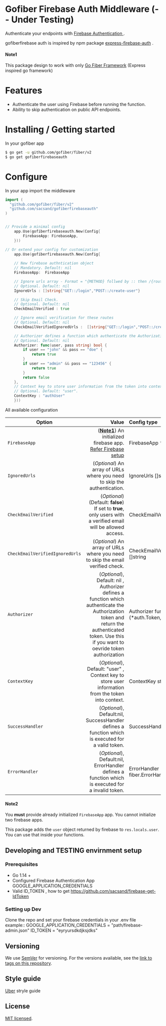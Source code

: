 # Gofiber Firebase Auth Middleware (-- Under Testing)

Authenticate your endpoints with [Firebase Authentication ](https://github.com/LeafyCode/express-firebase-auth/).

gofiberfirebase auth is inspired by npm package [express-firebase-auth](https://github.com/LeafyCode/express-firebase-auth/) .
#### Note1
 This package design to work with only [Go Fiber Framework](https://github.com/gofiber/fiber) (Express inspired go framework)
# Features
  - Authenticate the user using Firebase before running the function.
  - Ability to skip authentication on public API endpoints.
  
# Installing / Getting started

In your gofiber app
```sh
$ go get -u github.com/gofiber/fiber/v2
$ go get gofiberfirebaseauth
```


# Configure 
In your app import the middleware

```go
import (
  "github.com/gofiber/fiber/v2"
  "github.com/sacsand/gofiberfirebaseauth"
)
```



```go

// Provide a minimal config
	app.Use(gofiberfirebaseauth.New(Config{
    	FirebaseApp: FirebaseApp,
    }))

// Or extend your config for customization
	app.Use(gofiberfirebaseauth.New(Config{
	
	// New firebase authntication object
	// Mandatory. Default: nil
	FirebaseApp:  FirebaseApp

	// Ignore urls array - Format = "{METHOD} follwed by :: then /{route}"
	// Optional. Default: nil
	IgnoreUrls : []string{"GET::/login","POST::/create-user"}

	// Skip Email Check.
	// Optional. Default: nil
	CheckEmailVerified : true

	// Ignore email verification for these routes
	// Optional. Default: nil
	CheckEmailVerifiedIgnoredUrls :  []string{"GET::/login","POST::/create-user"}

	// Authorizer defines a function which authenticate the Authorization token and return the authenticated token
	// Optional. Default: nil
	Authorizer: func(user, pass string) bool {
		if user == "john" && pass == "doe" {
			return true
		}
		if user == "admin" && pass == "123456" {
			return true
		}
		return false
	},
	// Context key to store user information from the token into context.
	// Optional. Default: "user".
	ContextKey : "authUser"
    }))

```

All available configuration

| Option                  | Value           |Config type
| -------------           |-----------------------------------------------------------------------------------------------------------:|:------
| `FirebaseApp`              | ([**Note1**](#note1)) An initialized firebase app. [Refer Firebase setup](https://firebase.google.com/docs/admin/setup)   | FirebaseApp *firebase.App
| `IgnoredUrls`           | (*Optional*) An array of URLs where you need to skip the authentication.                                                  | IgnoreUrls []string
| `CheckEmailVerified`    | (*Optional*) (Default: **false**) If set to **true**, only users with a verified email will be allowed access.            | CheckEmailVerified bool
| `CheckEmailVerifiedIgnoredUrls`    | (*Optional*) An array of URLs where you need to skip the email verified check.                                 | CheckEmailVerifiedIgnoredUrls []string
| `Authorizer`    | (*Optional*), Default: nil , Authorizer defines a function which authenticate the Authorization token and return the authenticated token. Use this if you want to oevride token authorization |Authorizer func(string, string) (*auth.Token, error)
| `ContextKey`    | (*Optional*), Default: "user" , Context key to store user information from the token into context.| ContextKey string
| `SuccessHandler`    |	(*Optional*), Default:nil, SuccessHandler defines a function which is executed for a valid token.  | SuccessHandler fiber.Handler
| `ErrorHandler`    |	(*Optional*), Default:nil, ErrorHandler defines a function which is executed for a invalid token. | ErrorHandler fiber.ErrorHandler
                            


 #### Note2
You **must** provide already initialized `FirebaseApp` app.
You cannot initialize two firebase apps.

This package adds the `user` object returned by firebase to `res.locals.user`. You can use that inside your functions.



## Developing and TESTING envirnment setup

### Prerequisites
-  Go 1.14 +
- Configured Firebase Authentication App   GOOGLE_APPLICATION_CREDENTIALS
- Valid ID_TOKEN , how to get https://github.com/sacsand/firebase-get-IdToken

### Setting up Dev

Clone the repo and set your firebase credentials in your .env file  
example:: 
GOOGLE_APPLICATION_CREDENTIALS = "path/firebase-admin.json"
ID_TOKEN = "eyryursdkdjksjdks"


## Versioning

We use [SemVer](http://semver.org/) for versioning. For the versions available, see the [link to tags on this repository](/tags).

## Style guide

 [Uber](https://github.com/uber-go/guide/blob/master/style.md ) stryle guide


## License

[MIT licensed](./LICENSE).




